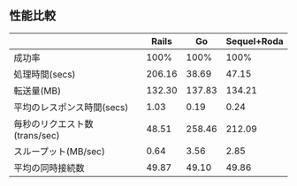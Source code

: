## 性能比較

||Rails|Go|Sequel+Roda|
|--|--|--|--|
|成功率|100%|100%|100%|
|処理時間(secs)|206.16|38.69|47.15|
|転送量(MB)|132.30|137.83|134.21|
|平均のレスポンス時間(secs)|1.03|0.19|0.24|
|毎秒のリクエスト数(trans/sec)|48.51|258.46|212.09|
|スループット(MB/sec)|0.64|3.56|2.85|
|平均の同時接続数|49.87|49.10|49.86|
